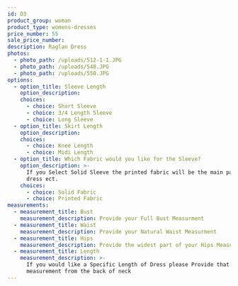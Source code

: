 ```yaml
---
id: D3
product_group: woman
product_type: womens-dresses
price_number: 55
sale_price_number:
description: Raglan Dress
photos:
  - photo_path: /uploads/512-1-1.JPG
  - photo_path: /uploads/540.JPG
  - photo_path: /uploads/550.JPG
options:
  - option_title: Sleeve Length
    option_description:
    choices:
      - choice: Short Sleeve
      - choice: 3/4 Length Sleeve
      - choice: Long Sleeve
  - option_title: Skirt Length
    option_description:
    choices:
      - choice: Knee Length
      - choice: Midi Length
  - option_title: Which Fabric would you like for the Sleeve?
    option_description: >-
      If you Select Solid Sleeve the printed fabric will be the main part of the
      dress ect.
    choices:
      - choice: Solid Fabric
      - choice: Printed Fabric
measurements:
  - measurement_title: Bust
    measurement_description: Provide your Full Bust Measurment
  - measurement_title: Waist
    measurement_description: Provide your Natural Waist Measurment
  - measurement_title: Hips
    measurement_description: Provide the widest part of your Hips Measurment
  - measurement_title: Length
    measurement_description: >-
      If you would like a Specific Length of Dress please Provide that
      measurement from the back of neck
---
```

